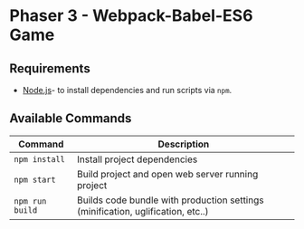 # Phaser 3 - Webpack-Babel-ES6 Game


## Requirements

- [Node.js](https://nodejs.org)- to install dependencies and run scripts via `npm`.

## Available Commands

| Command | Description |
|---------|-------------|
| `npm install` | Install project dependencies |
| `npm start` | Build project and open web server running project |
| `npm run build` | Builds code bundle with production settings (minification, uglification, etc..) |

